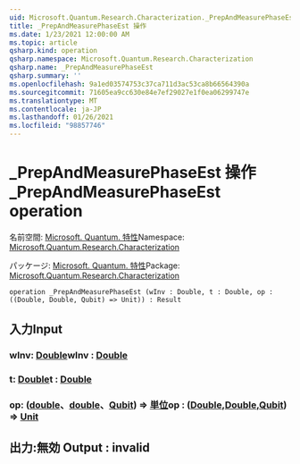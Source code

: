 ```yaml
---
uid: Microsoft.Quantum.Research.Characterization._PrepAndMeasurePhaseEst
title: _PrepAndMeasurePhaseEst 操作
ms.date: 1/23/2021 12:00:00 AM
ms.topic: article
qsharp.kind: operation
qsharp.namespace: Microsoft.Quantum.Research.Characterization
qsharp.name: _PrepAndMeasurePhaseEst
qsharp.summary: ''
ms.openlocfilehash: 9a1ed03574753c37ca711d3ac53ca8b66564390a
ms.sourcegitcommit: 71605ea9cc630e84e7ef29027e1f0ea06299747e
ms.translationtype: MT
ms.contentlocale: ja-JP
ms.lasthandoff: 01/26/2021
ms.locfileid: "98857746"
---
```

# <a name="_prepandmeasurephaseest-operation"></a><span data-ttu-id="8a5ae-102">_PrepAndMeasurePhaseEst 操作</span><span class="sxs-lookup"><span data-stu-id="8a5ae-102">_PrepAndMeasurePhaseEst operation</span></span>

<span data-ttu-id="8a5ae-103">名前空間: [Microsoft. Quantum. 特性](xref:Microsoft.Quantum.Research.Characterization)</span><span class="sxs-lookup"><span data-stu-id="8a5ae-103">Namespace: [Microsoft.Quantum.Research.Characterization](xref:Microsoft.Quantum.Research.Characterization)</span></span>

<span data-ttu-id="8a5ae-104">パッケージ: [Microsoft. Quantum. 特性](https://nuget.org/packages/Microsoft.Quantum.Research.Characterization)</span><span class="sxs-lookup"><span data-stu-id="8a5ae-104">Package: [Microsoft.Quantum.Research.Characterization](https://nuget.org/packages/Microsoft.Quantum.Research.Characterization)</span></span>




```qsharp
operation _PrepAndMeasurePhaseEst (wInv : Double, t : Double, op : ((Double, Double, Qubit) => Unit)) : Result
```


## <a name="input"></a><span data-ttu-id="8a5ae-105">入力</span><span class="sxs-lookup"><span data-stu-id="8a5ae-105">Input</span></span>

### <a name="winv--double"></a><span data-ttu-id="8a5ae-106">wInv: [Double](xref:microsoft.quantum.lang-ref.double)</span><span class="sxs-lookup"><span data-stu-id="8a5ae-106">wInv : [Double](xref:microsoft.quantum.lang-ref.double)</span></span>




### <a name="t--double"></a><span data-ttu-id="8a5ae-107">t: [Double](xref:microsoft.quantum.lang-ref.double)</span><span class="sxs-lookup"><span data-stu-id="8a5ae-107">t : [Double](xref:microsoft.quantum.lang-ref.double)</span></span>




### <a name="op--doubledoublequbit--unit"></a><span data-ttu-id="8a5ae-108">op: ([double](xref:microsoft.quantum.lang-ref.double)、[double](xref:microsoft.quantum.lang-ref.double)、[Qubit](xref:microsoft.quantum.lang-ref.qubit)) => [単位](xref:microsoft.quantum.lang-ref.unit)</span><span class="sxs-lookup"><span data-stu-id="8a5ae-108">op : ([Double](xref:microsoft.quantum.lang-ref.double),[Double](xref:microsoft.quantum.lang-ref.double),[Qubit](xref:microsoft.quantum.lang-ref.qubit)) => [Unit](xref:microsoft.quantum.lang-ref.unit)</span></span> 





## <a name="output--__invalidresult__"></a><span data-ttu-id="8a5ae-109">出力:__無効 <Result>__</span><span class="sxs-lookup"><span data-stu-id="8a5ae-109">Output : __invalid<Result>__</span></span>

